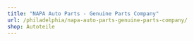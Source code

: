 ```yaml
---
title: "NAPA Auto Parts - Genuine Parts Company"
url: /philadelphia/napa-auto-parts-genuine-parts-company/
shop: Autoteile
---
```


